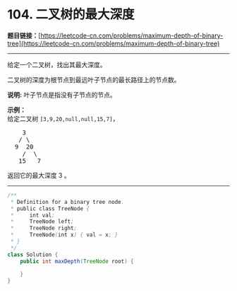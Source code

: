 # 104. 二叉树的最大深度

**题目链接：**[https://leetcode-cn.com/problems/maximum-depth-of-binary-tree](https://leetcode-cn.com/problems/maximum-depth-of-binary-tree)

---

<div class="content__1Y2H">
 <div class="notranslate">
  <p>给定一个二叉树，找出其最大深度。</p> 
  <p>二叉树的深度为根节点到最远叶子节点的最长路径上的节点数。</p> 
  <p><strong>说明:</strong>&nbsp;叶子节点是指没有子节点的节点。</p> 
  <p><strong>示例：</strong><br> 给定二叉树 <code>[3,9,20,null,null,15,7]</code>，</p> 
  <pre class="language-text">    3
   / \
  9  20
    /  \
   15   7</pre> 
  <p>返回它的最大深度&nbsp;3 。</p> 
 </div>
</div>

---

```java
/**
 * Definition for a binary tree node.
 * public class TreeNode {
 *     int val;
 *     TreeNode left;
 *     TreeNode right;
 *     TreeNode(int x) { val = x; }
 * }
 */
class Solution {
    public int maxDepth(TreeNode root) {
        
    }
}
```